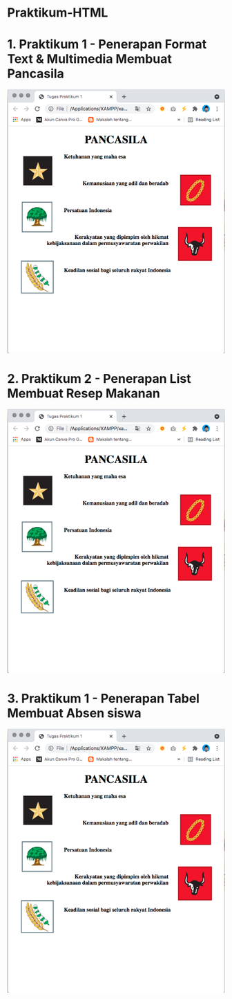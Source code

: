 # Praktikum-HTML
# 1. Praktikum 1 - Penerapan Format Text & Multimedia Membuat Pancasila
![Alt Text](https://github.com/abdlh05/Praktikum-HTML/blob/main/Praktikum%201/img%20praktikum%201.png?raw=true)
# 2. Praktikum 2 - Penerapan List Membuat Resep Makanan
![Alt Text](https://github.com/abdlh05/Praktikum-HTML/blob/main/Praktikum%201/img%20praktikum%201.png?raw=true)
# 3. Praktikum 1 - Penerapan Tabel Membuat Absen siswa
![Alt Text](https://github.com/abdlh05/Praktikum-HTML/blob/main/Praktikum%201/img%20praktikum%201.png?raw=true)
